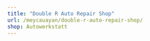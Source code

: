 ```yaml
---
title: "Double R Auto Repair Shop"
url: /meycauayan/double-r-auto-repair-shop/
shop: Autowerkstatt
---
```


